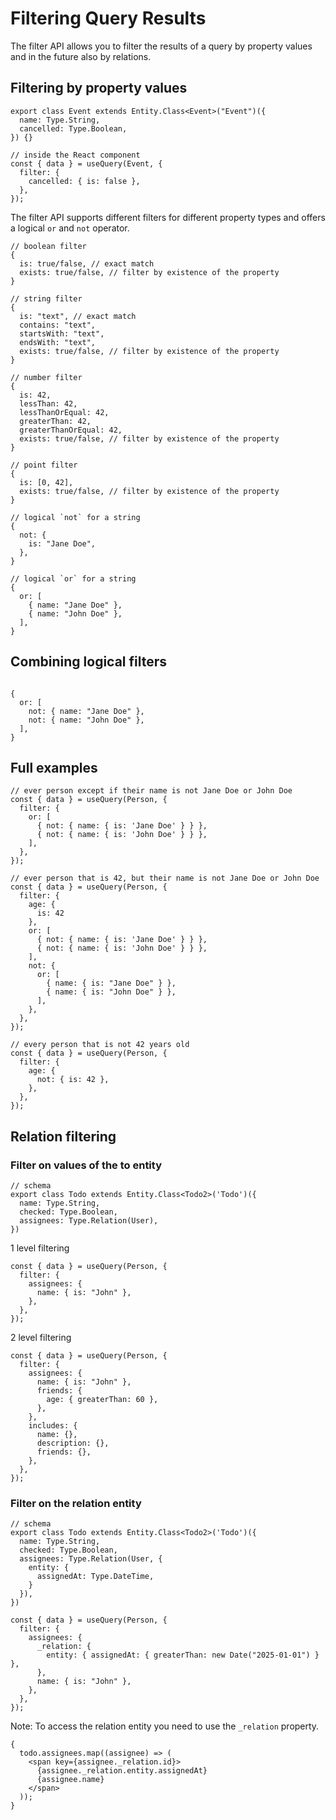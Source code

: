 # Filtering Query Results

The filter API allows you to filter the results of a query by property values and in the future also by relations.

## Filtering by property values

```tsx
export class Event extends Entity.Class<Event>("Event")({
  name: Type.String,
  cancelled: Type.Boolean,
}) {}

// inside the React component
const { data } = useQuery(Event, {
  filter: {
    cancelled: { is: false },
  },
});
```

The filter API supports different filters for different property types and offers a logical `or` and `not` operator.

```tsx
// boolean filter
{
  is: true/false, // exact match
  exists: true/false, // filter by existence of the property
}

// string filter
{
  is: "text", // exact match
  contains: "text",
  startsWith: "text",
  endsWith: "text",
  exists: true/false, // filter by existence of the property
}

// number filter
{
  is: 42,
  lessThan: 42,
  lessThanOrEqual: 42,
  greaterThan: 42,
  greaterThanOrEqual: 42,
  exists: true/false, // filter by existence of the property
}

// point filter
{
  is: [0, 42],
  exists: true/false, // filter by existence of the property
}

// logical `not` for a string
{
  not: {
    is: "Jane Doe",
  },
}

// logical `or` for a string
{
  or: [
    { name: "Jane Doe" },
    { name: "John Doe" },
  ],
}
```

## Combining logical filters

```tsx

{
  or: [
    not: { name: "Jane Doe" },
    not: { name: "John Doe" },
  ],
}
```

## Full examples

```tsx
// ever person except if their name is not Jane Doe or John Doe
const { data } = useQuery(Person, {
  filter: {
    or: [
      { not: { name: { is: 'Jane Doe' } } },
      { not: { name: { is: 'John Doe' } } },
    ],
  },
});

// ever person that is 42, but their name is not Jane Doe or John Doe
const { data } = useQuery(Person, {
  filter: {
    age: {
      is: 42
    },
    or: [
      { not: { name: { is: 'Jane Doe' } } },
      { not: { name: { is: 'John Doe' } } },
    ],
    not: {
      or: [
        { name: { is: "Jane Doe" } },
        { name: { is: "John Doe" } },
      ],
    },
  },
});

// every person that is not 42 years old
const { data } = useQuery(Person, {
  filter: {
    age: {
      not: { is: 42 },
    },
  },
});
```

## Relation filtering

### Filter on values of the to entity

```tsx
// schema
export class Todo extends Entity.Class<Todo2>('Todo')({
  name: Type.String,
  checked: Type.Boolean,
  assignees: Type.Relation(User),
})
```

1 level filtering

```tsx
const { data } = useQuery(Person, {
  filter: {
    assignees: {
      name: { is: "John" },
    },
  },
});
```

2 level filtering

```tsx
const { data } = useQuery(Person, {
  filter: {
    assignees: {
      name: { is: "John" },
      friends: {
        age: { greaterThan: 60 },
      },
    },
    includes: {
      name: {},
      description: {},
      friends: {},
    },
  },
});
```

### Filter on the relation entity

```tsx
// schema
export class Todo extends Entity.Class<Todo2>('Todo')({
  name: Type.String,
  checked: Type.Boolean,
  assignees: Type.Relation(User, {
    entity: {
      assignedAt: Type.DateTime,
    }
  }),
})
```

```tsx
const { data } = useQuery(Person, {
  filter: {
    assignees: {
      _relation: {
        entity: { assignedAt: { greaterThan: new Date("2025-01-01") } },
      },
      name: { is: "John" },
    },
  },
});
```

Note: To access the relation entity you need to use the `_relation` property.

```tsx
{
  todo.assignees.map((assignee) => (
    <span key={assignee._relation.id}>
      {assignee._relation.entity.assignedAt}
      {assignee.name}
    </span>
  ));
}
```
